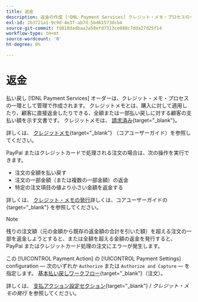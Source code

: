 ```yaml
---
title: 返金
description: 返金の作成 [!DNL Payment Services] クレジット・メモ・プロセスの一部として管理者でのオーダー。
exl-id: 2b3721a1-9c9d-4e3f-ab7d-5bd61573dcb4
source-git-commit: fd818dadbaa2a58efd7313ce888c7dda27d25f14
workflow-type: tm+mt
source-wordcount: '0'
ht-degree: 0%

---
```


# 返金

払い戻し [!DNL Payment Services] オーダーは、クレジット・メモ・プロセスの一環として管理で作成されます。 クレジットメモとは、購入に対して適用したり、顧客に直接返金したりできる、全額または一部払い戻しに対する顧客の支払い額を示す文書です。 クレジットメモは、 [請求済み](https://docs.magento.com/user-guide/sales/invoice-create.html){target=&quot;_blank&quot;}。

詳しくは、 [クレジットメモ](https://docs.magento.com/user-guide/sales/credit-memos.html){target=&quot;_blank&quot;} （コアユーザーガイド）を参照してください。

PayPal またはクレジットカードで処理される注文の場合は、次の操作を実行できます。

* 注文の全額を払い戻す
* 注文の一部金額（または複数の一部金額）の返金
* 特定の注文項目の値より小さい金額を返金する

詳しくは、 [クレジット・メモの発行](https://docs.magento.com/user-guide/sales/credit-memo-create.html)詳しくは、コアユーザーガイドの {target=&quot;_blank&quot;} を参照してください。

>[!NOTE]
>
>残りの注文額（元の金額から既存の返金額の合計を引いた額）を超える注文の一部を返金しようとすると、または全額を超える金額の返金を発行すると、PayPal またはクレジットカード処理の注文にエラーが発生します。

この [!UICONTROL Payment Action] の [!UICONTROL Payment Settings] configuration — 次のいずれか `Authorize` または `Authorize and Capture` — を指定します。 [基本払い戻しワークフロー](https://docs.magento.com/user-guide/sales/credit-memos.html#refund-workflow){target=&quot;_blank&quot;}（注文）。

詳しくは、 [支払アクション設定セクション](https://docs.magento.com/user-guide/sales/credit-memo-create.html#payment-action-setting){target=&quot;_blank&quot;} / _クレジット・メモの発行_ を参照してください。
